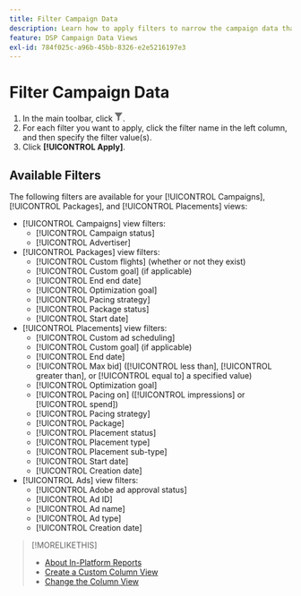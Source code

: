 ```yaml
---
title: Filter Campaign Data
description: Learn how to apply filters to narrow the campaign data that's displayed.
feature: DSP Campaign Data Views
exl-id: 784f025c-a96b-45bb-8326-e2e5216197e3
---
```

# Filter Campaign Data

1. In the main toolbar, click ![Filter button](/help/dsp/assets/filter.png).
1. For each filter you want to apply, click the filter name in the left column, and then specify the filter value(s).
1. Click **[!UICONTROL Apply]**.

## Available Filters

The following filters are available for your [!UICONTROL Campaigns], [!UICONTROL Packages], and [!UICONTROL Placements] views:

* [!UICONTROL Campaigns] view filters:
    * [!UICONTROL Campaign status]
    * [!UICONTROL Advertiser]
* [!UICONTROL Packages] view filters:
    * [!UICONTROL Custom flights] (whether or not they exist)
    * [!UICONTROL Custom goal] (if applicable)
    * [!UICONTROL End end date]
    * [!UICONTROL Optimization goal]
    * [!UICONTROL Pacing strategy]
    * [!UICONTROL Package status]
    * [!UICONTROL Start date]
* [!UICONTROL Placements] view filters:
    * [!UICONTROL Custom ad scheduling]
    * [!UICONTROL Custom goal] (if applicable)
    * [!UICONTROL End date]
    * [!UICONTROL Max bid] ([!UICONTROL less than], [!UICONTROL greater than], or [!UICONTROL equal to] a specified value)
    * [!UICONTROL Optimization goal]
    * [!UICONTROL Pacing on] ([!UICONTROL impressions] or [!UICONTROL spend])
    * [!UICONTROL Pacing strategy]
    * [!UICONTROL Package]
    * [!UICONTROL Placement status]
    * [!UICONTROL Placement type]
    * [!UICONTROL Placement sub-type]
    * [!UICONTROL Start date]
    * [!UICONTROL Creation date]
* [!UICONTROL Ads] view filters:
    * [!UICONTROL Adobe ad approval status]
    * [!UICONTROL Ad ID]
    * [!UICONTROL Ad name]
    * [!UICONTROL Ad type]   
    * [!UICONTROL Creation date]

>[!MORELIKETHIS]
>
>* [About In-Platform Reports](campaign-reports-about.md)
>* [Create a Custom Column View](column-view-create.md)
>* [Change the Column View](column-view-change.md)
